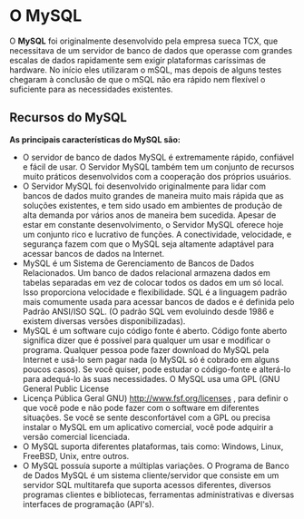 # O MySQL
O **MySQL** foi originalmente desenvolvido pela empresa sueca TCX, que necessitava de um servidor de banco de dados que operasse com grandes escalas de dados rapidamente sem exigir plataformas caríssimas de hardware. No início eles utilizaram o mSQL, mas depois de alguns testes chegaram à conclusão de que o mSQL não era rápido nem flexível o suficiente para as necessidades existentes.

## Recursos do MySQL

**As principais características do MySQL são:** 

* O servidor de banco de dados MySQL é extremamente rápido, confiável e fácil de usar. O Servidor MySQL também tem um conjunto de recursos muito práticos desenvolvidos com a cooperação dos próprios usuários.
* O Servidor MySQL foi desenvolvido originalmente para lidar com bancos de dados muito grandes de maneira muito mais rápida que as soluções existentes, e tem sido usado em ambientes de produção de alta demanda por vários anos de maneira bem sucedida. Apesar de estar em constante desenvolvimento, o Servidor MySQL oferece hoje um conjunto rico e lucrativo de funções. A conectividade, velocidade, e segurança fazem com que o MySQL seja altamente adaptável para acessar bancos de dados na Internet.
* MySQL é um Sistema de Gerenciamento de Bancos de Dados Relacionados. Um banco de dados relacional armazena dados em tabelas separadas em vez de colocar todos os dados em um só local. Isso proporciona velocidade e flexibilidade. SQL é a linguagem padrão mais comumente usada para acessar bancos de dados e é definida pelo Padrão ANSI/ISO SQL. (O padrão SQL vem evoluindo desde 1986 e existem diversas versões disponibilizadas).
* MySQL é um software cujo código fonte é aberto. Código fonte aberto significa dizer que é possível para qualquer um usar e modificar o programa. Qualquer pessoa pode fazer download do MySQL pela Internet e usá-lo sem pagar nada (o MySQL só é cobrado em alguns poucos casos). Se você quiser, pode estudar o código-fonte e alterá-lo para adequá-lo às suas necessidades. O MySQL usa uma GPL (GNU General Public License
* Licença Pública Geral GNU) http://www.fsf.org/licenses , para definir o que você pode e não pode fazer com o software em diferentes situações. Se você se sente desconfortável com a GPL ou precisa instalar o MySQL em um aplicativo comercial, você pode adquirir a versão comercial licenciada.
* O MySQL suporta diferentes plataformas, tais como: Windows, Linux, FreeBSD, Unix, entre outros.
* O MySQL possuía suporte a múltiplas variações. O Programa de Banco de Dados MySQL é um sistema cliente/servidor que consiste em um servidor SQL multitarefa que suporta acessos diferentes, diversos programas clientes e bibliotecas, ferramentas administrativas e diversas interfaces de programação (API's).
